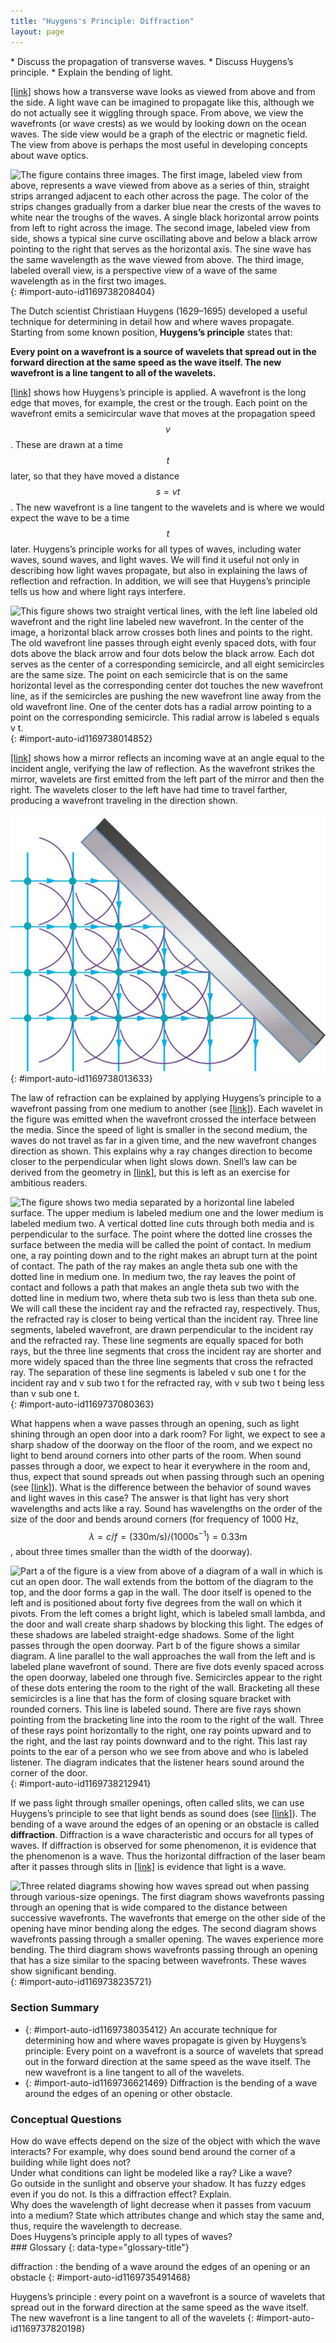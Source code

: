 ```yaml
---
title: "Huygens's Principle: Diffraction"
layout: page
---
```



<div data-type="abstract" markdown="1">
* Discuss the propagation of transverse waves.
* Discuss Huygens’s principle.
* Explain the bending of light.

</div>

[\[link\]](#import-auto-id1169738208404) shows how a transverse wave looks as viewed from above and from the side. A light wave can be imagined to propagate like this, although we do not actually see it wiggling through space. From above, we view the wavefronts (or wave crests) as we would by looking down on the ocean waves. The side view would be a graph of the electric or magnetic field. The view from above is perhaps the most useful in developing concepts about wave optics.

![The figure contains three images. The first image, labeled view from above, represents a wave viewed from above as a series of thin, straight strips arranged adjacent to each other across the page. The color of the strips changes gradually from a darker blue near the crests of the waves to white near the troughs of the waves. A single black horizontal arrow points from left to right across the image. The second image, labeled view from side, shows a typical sine curve oscillating above and below a black arrow pointing to the right that serves as the horizontal axis. The sine wave has the same wavelength as the wave viewed from above. The third image, labeled overall view, is a perspective view of a wave of the same wavelength as in the first two images.](../resources/Figure_28_02_01a.jpg "A transverse wave, such as an electromagnetic wave like light, as viewed from above and from the side. The direction of propagation is perpendicular to the wavefronts (or wave crests) and is represented by an arrow like a ray."){: #import-auto-id1169738208404}

The Dutch scientist Christiaan Huygens (1629–1695) developed a useful technique for determining in detail how and where waves propagate. Starting from some known position, **Huygens’s principle** states that:

**Every point on a wavefront is a source of wavelets that spread out in the forward direction at the same speed as the wave itself. The new wavefront is a line tangent to all of the wavelets.**

[\[link\]](#import-auto-id1169738014852) shows how Huygens’s principle is applied. A wavefront is the long edge that moves, for example, the crest or the trough. Each point on the wavefront emits a semicircular wave that moves at the propagation speed  $$v $$
. These are drawn at a time  $$t $$
 later, so that they have moved a distance  $$s=vt $$
. The new wavefront is a line tangent to the wavelets and is where we would expect the wave to be a time  $$t $$
 later. Huygens’s principle works for all types of waves, including water waves, sound waves, and light waves. We will find it useful not only in describing how light waves propagate, but also in explaining the laws of reflection and refraction. In addition, we will see that Huygens’s principle tells us how and where light rays interfere.

![This figure shows two straight vertical lines, with the left line labeled old wavefront and the right line labeled new wavefront. In the center of the image, a horizontal black arrow crosses both lines and points to the right. The old wavefront line passes through eight evenly spaced dots, with four dots above the black arrow and four dots below the black arrow. Each dot serves as the center of a corresponding semicircle, and all eight semicircles are the same size. The point on each semicircle that is on the same horizontal level as the corresponding center dot touches the new wavefront line, as if the semicircles are pushing the new wavefront line away from the old wavefront line. One of the center dots has a radial arrow pointing to a point on the corresponding semicircle. This radial arrow is labeled s equals v t.](../resources/Figure_28_02_02a.jpg "Huygens&#x2019;s principle applied to a straight wavefront. Each point on the wavefront emits a semicircular wavelet that moves a distance  \( s = v t \). The new wavefront is a line tangent to the wavelets."){: #import-auto-id1169738014852}

[\[link\]](#import-auto-id1169738013633) shows how a mirror reflects an incoming wave at an angle equal to the incident angle, verifying the law of reflection. As the wavefront strikes the mirror, wavelets are first emitted from the left part of the mirror and then the right. The wavelets closer to the left have had time to travel farther, producing a wavefront traveling in the direction shown.

![The figure shows a grid pattern made of dots. The overall grid pattern would be square were its upper-right four dots not cut off by a gray solid rectangle oriented at forty five degrees counterclockwise from the vertical. Semicircles representing wavelets are centered on each dot. Arrows indicate that the wavelets approach the angled surface from the left and then reflect downward.](../resources/Figure_28_02_03a.jpg "Huygens&#x2019;s principle applied to a straight wavefront striking a mirror. The wavelets shown were emitted as each point on the wavefront struck the mirror. The tangent to these wavelets shows that the new wavefront has been reflected at an angle equal to the incident angle. The direction of propagation is perpendicular to the wavefront, as shown by the downward-pointing arrows."){: #import-auto-id1169738013633}

The law of refraction can be explained by applying Huygens’s principle to a wavefront passing from one medium to another (see [\[link\]](#import-auto-id1169737080363)). Each wavelet in the figure was emitted when the wavefront crossed the interface between the media. Since the speed of light is smaller in the second medium, the waves do not travel as far in a given time, and the new wavefront changes direction as shown. This explains why a ray changes direction to become closer to the perpendicular when light slows down. Snell’s law can be derived from the geometry in [\[link\]](#import-auto-id1169737080363), but this is left as an exercise for ambitious readers.

![The figure shows two media separated by a horizontal line labeled surface. The upper medium is labeled medium one and the lower medium is labeled medium two. A vertical dotted line cuts through both media and is perpendicular to the surface. The point where the dotted line crosses the surface between the media will be called the point of contact. In medium one, a ray pointing down and to the right makes an abrupt turn at the point of contact. The path of the ray makes an angle theta sub one with the dotted line in medium one. In medium two, the ray leaves the point of contact and follows a path that makes an angle theta sub two with the dotted line in medium two, where theta sub two is less than theta sub one. We will call these the incident ray and the refracted ray, respectively. Thus, the refracted ray is closer to being vertical than the incident ray. Three line segments, labeled wavefront, are drawn perpendicular to the incident ray and the refracted ray. These line segments are equally spaced for both rays, but the three line segments that cross the incident ray are shorter and more widely spaced than the three line segments that cross the refracted ray. The separation of these line segments is labeled v sub one t for the incident ray and v sub two t for the refracted ray, with v sub two t being less than v sub one t.](../resources/Figure_28_02_04a.jpg "Huygens&#x2019;s principle applied to a straight wavefront traveling from one medium to another where its speed is less. The ray bends toward the perpendicular, since the wavelets have a lower speed in the second medium."){: #import-auto-id1169737080363}

What happens when a wave passes through an opening, such as light shining through an open door into a dark room? For light, we expect to see a sharp shadow of the doorway on the floor of the room, and we expect no light to bend around corners into other parts of the room. When sound passes through a door, we expect to hear it everywhere in the room and, thus, expect that sound spreads out when passing through such an opening (see [\[link\]](#import-auto-id1169738212941)). What is the difference between the behavior of sound waves and light waves in this case? The answer is that light has very short wavelengths and acts like a ray. Sound has wavelengths on the order of the size of the door and bends around corners (for frequency of 1000 Hz,  $$\lambda =c/f=\left(330 \text{m}/\text{s}\right)/\left(1000 {\text{s}}^{-1}\right)=0.33 \text{m} $$
, about three times smaller than the width of the doorway).

![Part a of the figure is a view from above of a diagram of a wall in which is cut an open door. The wall extends from the bottom of the diagram to the top, and the door forms a gap in the wall. The door itself is opened to the left and is positioned about forty five degrees from the wall on which it pivots. From the left comes a bright light, which is labeled small lambda, and the door and wall create sharp shadows by blocking this light. The edges of these shadows are labeled straight-edge shadows. Some of the light passes through the open doorway. Part b of the figure shows a similar diagram. A line parallel to the wall approaches the wall from the left and is labeled plane wavefront of sound. There are five dots evenly spaced across the open doorway, labeled one through five. Semicircles appear to the right of these dots entering the room to the right of the wall. Bracketing all these semicircles is a line that has the form of closing square bracket with rounded corners. This line is labeled sound. There are five rays shown pointing from the bracketing line into the room to the right of the wall. Three of these rays point horizontally to the right, one ray points upward and to the right, and the last ray points downward and to the right. This last ray points to the ear of a person who we see from above and who is labeled listener. The diagram indicates that the listener hears sound around the corner of the door.](../resources/Figure_28_02_05a.jpg "(a) Light passing through a doorway makes a sharp outline on the floor. Since light&#x2019;s wavelength is very small compared with the size of the door, it acts like a ray. (b) Sound waves bend into all parts of the room, a wave effect, because their wavelength is similar to the size of the door."){: #import-auto-id1169738212941}

If we pass light through smaller openings, often called slits, we can use Huygens’s principle to see that light bends as sound does (see [\[link\]](#import-auto-id1169738235721)). The bending of a wave around the edges of an opening or an obstacle is called **diffraction**. Diffraction is a wave characteristic and occurs for all types of waves. If diffraction is observed for some phenomenon, it is evidence that the phenomenon is a wave. Thus the horizontal diffraction of the laser beam after it passes through slits in [\[link\]](/m42501#import-auto-id1169738163458) is evidence that light is a wave.

![Three related diagrams showing how waves spread out when passing through various-size openings. The first diagram shows wavefronts passing through an opening that is wide compared to the distance between successive wavefronts. The wavefronts that emerge on the other side of the opening have minor bending along the edges. The second diagram shows wavefronts passing through a smaller opening. The waves experience more bending. The third diagram shows wavefronts passing through an opening that has a size similar to the spacing between wavefronts. These waves show significant bending.](../resources/Figure_28_02_06a.jpg "Huygens&#x2019;s principle applied to a straight wavefront striking an opening. The edges of the wavefront bend after passing through the opening, a process called diffraction. The amount of bending is more extreme for a small opening, consistent with the fact that wave characteristics are most noticeable for interactions with objects about the same size as the wavelength."){: #import-auto-id1169738235721}

### Section Summary

* {: #import-auto-id1169738035412} An accurate technique for determining how and where waves propagate is given by Huygens’s principle: Every point on a wavefront is a source of wavelets that spread out in the forward direction at the same speed as the wave itself. The new wavefront is a line tangent to all of the wavelets.
* {: #import-auto-id1169736621469} Diffraction is the bending of a wave around the edges of an opening or other obstacle.

### Conceptual Questions

<div data-type="exercise" data-element-type="conceptual-questions">
<div data-type="problem" markdown="1">
How do wave effects depend on the size of the object with which the wave interacts? For example, why does sound bend around the corner of a building while light does not?

</div>
</div>

<div data-type="exercise" data-element-type="conceptual-questions">
<div data-type="problem" markdown="1">
Under what conditions can light be modeled like a ray? Like a wave?

</div>
</div>

<div data-type="exercise" data-element-type="conceptual-questions">
<div data-type="problem" markdown="1">
Go outside in the sunlight and observe your shadow. It has fuzzy edges even if you do not. Is this a diffraction effect? Explain.

</div>
</div>

<div data-type="exercise" data-element-type="conceptual-questions">
<div data-type="problem" markdown="1">
Why does the wavelength of light decrease when it passes from vacuum into a medium? State which attributes change and which stay the same and, thus, require the wavelength to decrease.

</div>
</div>

<div data-type="exercise" data-element-type="conceptual-questions">
<div data-type="problem" markdown="1">
Does Huygens’s principle apply to all types of waves?

</div>
</div>

<div data-type="glossary" markdown="1">
### Glossary
{: data-type="glossary-title"}

diffraction
: the bending of a wave around the edges of an opening or an obstacle
{: #import-auto-id1169735491468}

Huygens’s principle
: every point on a wavefront is a source of wavelets that spread out in the forward direction at the same speed as the wave itself. The new wavefront is a line tangent to all of the wavelets
{: #import-auto-id1169737820198}

</div>
